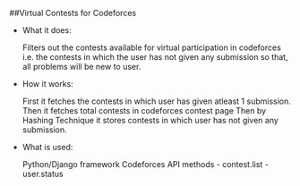 ##Virtual Contests for Codeforces


- What it does:

    Filters out the contests available for virtual participation in codeforces 
    i.e. the contests in which the user has not given any submission 
    so that, all problems will be new to user.

- How it works:

    First it fetches the contests in which user has given atleast 1 submission.
    Then it fetches total contests in codeforces contest page
    Then by Hashing Technique it stores contests in which user has not given any submission.

- What is used:

    Python/Django framework
    Codeforces API methods
        - contest.list
        - user.status



